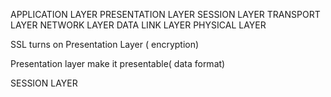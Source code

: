 APPLICATION LAYER
PRESENTATION LAYER
SESSION LAYER
TRANSPORT LAYER
NETWORK LAYER
DATA LINK LAYER
PHYSICAL LAYER


SSL turns on Presentation Layer ( encryption)

Presentation layer make it presentable( data format)

 SESSION LAYER   




